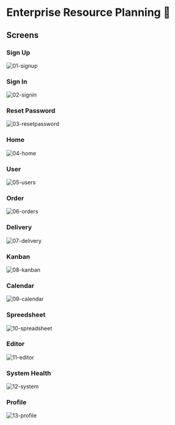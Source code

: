 # Enterprise Resource Planning 🧾

<!---
## Enviroments
#### It's not a bug - it's an undocumented feature.        => [Production]()
#### Software is written by humans and therefore has bugs  => [Staging]()
-->

## Screens

### Sign Up
![01-signup](https://user-images.githubusercontent.com/72447529/221411016-e56b99e4-b5e8-462d-b2d5-3bd183de5cfd.jpg)

### Sign In
![02-signin](https://user-images.githubusercontent.com/72447529/221411020-9fefcc12-53e1-4703-87b1-0f889b7cda2d.jpg)

### Reset Password
![03-resetpassword](https://user-images.githubusercontent.com/72447529/221411025-3c05c465-95d0-432e-ab1d-1496d429742c.jpg)

### Home
![04-home](https://user-images.githubusercontent.com/72447529/221411075-8122fabf-6a35-4d58-b7fa-9c8251fc18b3.jpg)

### User
![05-users](https://user-images.githubusercontent.com/72447529/221411098-78752874-574d-4dbb-91e7-c637d1e3729b.jpg)

### Order
![06-orders](https://user-images.githubusercontent.com/72447529/221411156-414fa8fd-ae42-44b7-ad27-bc70103f4387.jpg)

### Delivery
![07-delivery](https://user-images.githubusercontent.com/72447529/221411159-2c1841fa-d189-4315-9bee-ab47a4a6660f.jpg)

### Kanban
![08-kanban](https://user-images.githubusercontent.com/72447529/221411161-51743ddc-259b-422d-8dd7-96b6731f53d5.jpg)

### Calendar
![09-calendar](https://user-images.githubusercontent.com/72447529/221411165-de889840-5f14-45e4-9b2c-4634d145c8ee.jpg)

### Spreedsheet
![10-spreadsheet](https://user-images.githubusercontent.com/72447529/221411169-530135f2-c052-49dc-948c-a1c0121006df.jpg)

### Editor
![11-editor](https://user-images.githubusercontent.com/72447529/221411174-d1660053-6073-4007-aeb1-69ab20c72674.jpg)

### System Health
![12-system](https://user-images.githubusercontent.com/72447529/221411177-9882b6be-a59d-4248-bcd7-5bee80ecd650.jpg)

### Profile
![13-profile](https://user-images.githubusercontent.com/72447529/221411182-93c6e5e1-b1ee-4715-8148-84c4edbf1c58.jpg)

